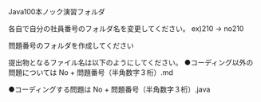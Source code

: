 Java100本ノック演習フォルダ

各自で自分の社員番号のフォルダ名を変更してください。
ex)210 → no210


問題番号のフォルダを作成してください

提出物となるファイル名は以下のようにしてください。
●コーディング以外の問題については
No + 問題番号（半角数字３桁）.md

●コーディングする問題は
No + 問題番号（半角数字３桁）.java